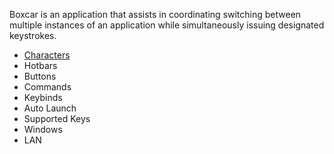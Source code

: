 Boxcar is an application that assists in coordinating switching between multiple instances of an application while simultaneously issuing designated keystrokes. 

- [Characters](characters)
- Hotbars
- Buttons
- Commands
- Keybinds
- Auto Launch
- Supported Keys
- Windows
- LAN